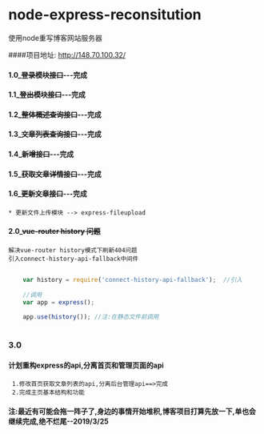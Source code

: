 # node-express-reconsitution
使用node重写博客网站服务器

####项目地址: http://148.70.100.32/

#### 1.0_~~登录模块接口~~---完成
#### 1.1_~~登出模块接口~~---完成
#### 1.2_~~整体概述查询接口~~---完成
#### 1.3_~~文章列表查询接口~~---完成
#### 1.4_~~新增接口~~---完成
#### 1.5_~~获取文章详情接口~~---完成
#### 1.6_~~更新文章接口~~---完成
    * 更新文件上传模块 --> express-fileupload


#### 2.0_~~vue-router history 问题~~
    解决vue-router history模式下刷新404问题
    引入connect-history-api-fallback中间件

``` JavaScript

    var history = require('connect-history-api-fallback');  //引入
    
    //调用
    var app = express();
    
    app.use(history()); //注:在静态文件前调用
    
```    

### 3.0 
#### 计划重构express的api,分离首页和管理页面的api
     1.修改首页获取文章列表的api,分离后台管理api==>完成
     2.完成主页基本结构和功能
     
#### 注:最近有可能会拖一阵子了,身边的事情开始堆积,博客项目打算先放一下,单也会继续完成,绝不烂尾--2019/3/25
